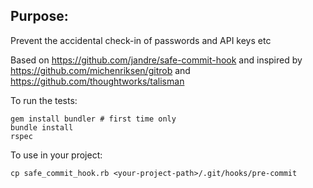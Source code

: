 
Purpose:
--------

Prevent the accidental check-in of passwords and API keys etc

Based on https://github.com/jandre/safe-commit-hook and inspired by https://github.com/michenriksen/gitrob and https://github.com/thoughtworks/talisman


To run the tests:

````
gem install bundler # first time only
bundle install
rspec
````

To use in your project:

````
cp safe_commit_hook.rb <your-project-path>/.git/hooks/pre-commit
````
